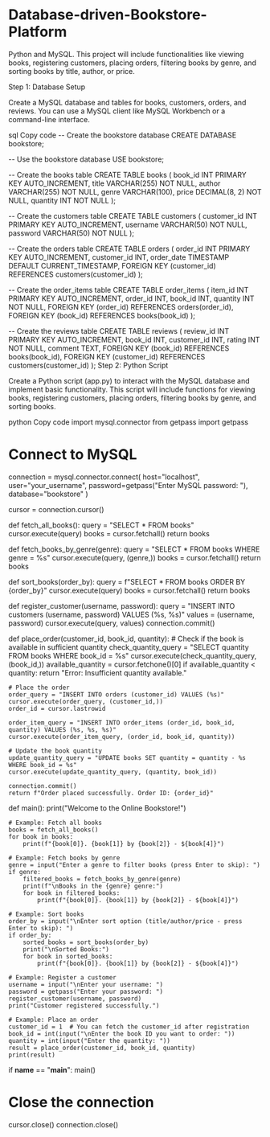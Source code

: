 # Database-driven-Bookstore-Platform

Python and MySQL. This project will include functionalities like viewing books, registering customers, placing orders, filtering books by genre, and sorting books by title, author, or price.

Step 1: Database Setup

Create a MySQL database and tables for books, customers, orders, and reviews. You can use a MySQL client like MySQL Workbench or a command-line interface.

sql
Copy code
-- Create the bookstore database
CREATE DATABASE bookstore;

-- Use the bookstore database
USE bookstore;

-- Create the books table
CREATE TABLE books (
    book_id INT PRIMARY KEY AUTO_INCREMENT,
    title VARCHAR(255) NOT NULL,
    author VARCHAR(255) NOT NULL,
    genre VARCHAR(100),
    price DECIMAL(8, 2) NOT NULL,
    quantity INT NOT NULL
);

-- Create the customers table
CREATE TABLE customers (
    customer_id INT PRIMARY KEY AUTO_INCREMENT,
    username VARCHAR(50) NOT NULL,
    password VARCHAR(50) NOT NULL
);

-- Create the orders table
CREATE TABLE orders (
    order_id INT PRIMARY KEY AUTO_INCREMENT,
    customer_id INT,
    order_date TIMESTAMP DEFAULT CURRENT_TIMESTAMP,
    FOREIGN KEY (customer_id) REFERENCES customers(customer_id)
);

-- Create the order_items table
CREATE TABLE order_items (
    item_id INT PRIMARY KEY AUTO_INCREMENT,
    order_id INT,
    book_id INT,
    quantity INT NOT NULL,
    FOREIGN KEY (order_id) REFERENCES orders(order_id),
    FOREIGN KEY (book_id) REFERENCES books(book_id)
);

-- Create the reviews table
CREATE TABLE reviews (
    review_id INT PRIMARY KEY AUTO_INCREMENT,
    book_id INT,
    customer_id INT,
    rating INT NOT NULL,
    comment TEXT,
    FOREIGN KEY (book_id) REFERENCES books(book_id),
    FOREIGN KEY (customer_id) REFERENCES customers(customer_id)
);
Step 2: Python Script

Create a Python script (app.py) to interact with the MySQL database and implement basic functionality. This script will include functions for viewing books, registering customers, placing orders, filtering books by genre, and sorting books.

python
Copy code
import mysql.connector
from getpass import getpass

# Connect to MySQL
connection = mysql.connector.connect(
    host="localhost",
    user="your_username",
    password=getpass("Enter MySQL password: "),
    database="bookstore"
)

cursor = connection.cursor()

def fetch_all_books():
    query = "SELECT * FROM books"
    cursor.execute(query)
    books = cursor.fetchall()
    return books

def fetch_books_by_genre(genre):
    query = "SELECT * FROM books WHERE genre = %s"
    cursor.execute(query, (genre,))
    books = cursor.fetchall()
    return books

def sort_books(order_by):
    query = f"SELECT * FROM books ORDER BY {order_by}"
    cursor.execute(query)
    books = cursor.fetchall()
    return books

def register_customer(username, password):
    query = "INSERT INTO customers (username, password) VALUES (%s, %s)"
    values = (username, password)
    cursor.execute(query, values)
    connection.commit()

def place_order(customer_id, book_id, quantity):
    # Check if the book is available in sufficient quantity
    check_quantity_query = "SELECT quantity FROM books WHERE book_id = %s"
    cursor.execute(check_quantity_query, (book_id,))
    available_quantity = cursor.fetchone()[0]
    if available_quantity < quantity:
        return "Error: Insufficient quantity available."

    # Place the order
    order_query = "INSERT INTO orders (customer_id) VALUES (%s)"
    cursor.execute(order_query, (customer_id,))
    order_id = cursor.lastrowid

    order_item_query = "INSERT INTO order_items (order_id, book_id, quantity) VALUES (%s, %s, %s)"
    cursor.execute(order_item_query, (order_id, book_id, quantity))

    # Update the book quantity
    update_quantity_query = "UPDATE books SET quantity = quantity - %s WHERE book_id = %s"
    cursor.execute(update_quantity_query, (quantity, book_id))

    connection.commit()
    return f"Order placed successfully. Order ID: {order_id}"

def main():
    print("Welcome to the Online Bookstore!")

    # Example: Fetch all books
    books = fetch_all_books()
    for book in books:
        print(f"{book[0]}. {book[1]} by {book[2]} - ${book[4]}")

    # Example: Fetch books by genre
    genre = input("Enter a genre to filter books (press Enter to skip): ")
    if genre:
        filtered_books = fetch_books_by_genre(genre)
        print(f"\nBooks in the {genre} genre:")
        for book in filtered_books:
            print(f"{book[0]}. {book[1]} by {book[2]} - ${book[4]}")
    
    # Example: Sort books
    order_by = input("\nEnter sort option (title/author/price - press Enter to skip): ")
    if order_by:
        sorted_books = sort_books(order_by)
        print("\nSorted Books:")
        for book in sorted_books:
            print(f"{book[0]}. {book[1]} by {book[2]} - ${book[4]}")

    # Example: Register a customer
    username = input("\nEnter your username: ")
    password = getpass("Enter your password: ")
    register_customer(username, password)
    print("Customer registered successfully.")

    # Example: Place an order
    customer_id = 1  # You can fetch the customer_id after registration
    book_id = int(input("\nEnter the book ID you want to order: "))
    quantity = int(input("Enter the quantity: "))
    result = place_order(customer_id, book_id, quantity)
    print(result)

if __name__ == "__main__":
    main()

# Close the connection
cursor.close()
connection.close()
